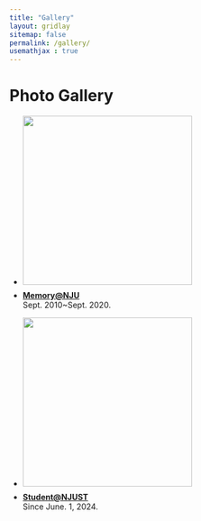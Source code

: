 ```yaml
---
title: "Gallery"
layout: gridlay
sitemap: false
permalink: /gallery/
usemathjax : true
---
```


# Photo Gallery

<div class="well-sm publication-entry">
<ul class="flex-container">
<li class="flex-item1">
    <img src="{{ site.url }}{{ site.baseurl }}/gallery/nju-logo.jpg" width="300"  class="img-responsive"/>
</li>
  <li class="flex-item2">
    <p style="margin-top: 0.5em;"><a href="{{ site.url }}{{ site.baseurl }}/gallery/memory" target="_blank"><strong>Memory@NJU</strong></a>
    <br/> Sept. 2010~Sept. 2020.
    </p>
  </li>
</ul>
</div>


<div class="well-sm publication-entry">
<ul class="flex-container">
<li class="flex-item1">
    <img src="{{ site.url }}{{ site.baseurl }}/gallery/njust-logo.jpg" width="300"  class="img-responsive"/>
</li>
  <li class="flex-item2">
    <p style="margin-top: 0.5em;"><a href="{{ site.url }}{{ site.baseurl }}/gallery/album" target="_blank"><strong>Student@NJUST</strong></a>
    <br/> Since June. 1, 2024.
    </p>
  </li>
</ul>
</div>


<!-- <div class="well-sm publication-entry">
<ul class="flex-container">
<li class="flex-item1">
    <img src="{{ site.url }}{{ site.baseurl }}/gallery/njust-logo.jpg" width="300"  class="img-responsive"/>
</li>
  <li class="flex-item2">
    <p style="margin-top: 0.5em;"><a href="{{ site.url }}{{ site.baseurl }}/gallery/album" target="_blank"><strong>BasketBall</strong></a>
    <br/> Since 1991.
    </p>
  </li>
</ul>
</div> -->
